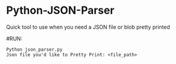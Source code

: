 # Python-JSON-Parser
Quick tool to use when you need a JSON file or blob pretty printed 

#RUN:

```
Python json_parser.py
Json file you'd like to Pretty Print: <file_path>

```
